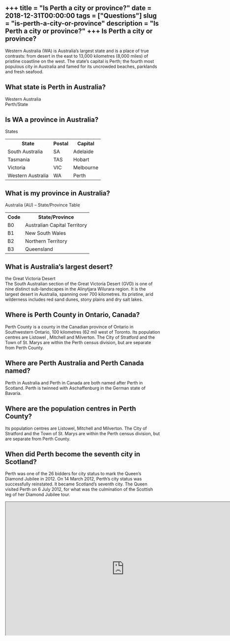 +++
title = "Is Perth a city or province?"
date = 2018-12-31T00:00:00
tags = ["Questions"]
slug = "is-perth-a-city-or-province"
description = "Is Perth a city or province?"
+++
Is Perth a city or province?
----------------------------

Western Australia (WA) is Australia’s largest state and is a place of true contrasts: from desert in the east to 13,000 kilometres (8,000 miles) of pristine coastline on the west. The state’s capital is Perth; the fourth most populous city in Australia and famed for its uncrowded beaches, parklands and fresh seafood.

What state is Perth in Australia?
---------------------------------

Western Australia  
Perth/State

Is WA a province in Australia?
------------------------------

States

<table><tr><th>State</th><th>Postal</th><th>Capital</th></tr><tr><td>South Australia</td><td>SA</td><td>Adelaide</td></tr><tr><td>Tasmania</td><td>TAS</td><td>Hobart</td></tr><tr><td>Victoria</td><td>VIC</td><td>Melbourne</td></tr><tr><td>Western Australia</td><td>WA</td><td>Perth</td></tr></table>

What is my province in Australia?
---------------------------------

Australia (AU) – State/Province Table

<table><tr><th>Code</th><th>State/Province</th></tr><tr><td>B0</td><td>Australian Capital Territory</td></tr><tr><td>B1</td><td>New South Wales</td></tr><tr><td>B2</td><td>Northern Territory</td></tr><tr><td>B3</td><td>Queensland</td></tr></table>

What is Australia’s largest desert?
-----------------------------------

the Great Victoria Desert  
The South Australian section of the Great Victoria Desert (GVD) is one of nine distinct sub-landscapes in the Alinytjara Wilurara region. It is the largest desert in Australia, spanning over 700 kilometres. Its pristine, arid wilderness includes red sand dunes, stony plains and dry salt lakes.

Where is Perth County in Ontario, Canada?
-----------------------------------------

Perth County is a county in the Canadian province of Ontario in Southwestern Ontario, 100 kilometres (62 mi) west of Toronto. Its population centres are Listowel , Mitchell and Milverton. The City of Stratford and the Town of St. Marys are within the Perth census division, but are separate from Perth County.

Where are Perth Australia and Perth Canada named?
-------------------------------------------------

Perth in Australia and Perth in Canada are both named after Perth in Scotland. Perth is twinned with Aschaffenburg in the German state of Bavaria.

Where are the population centres in Perth County?
-------------------------------------------------

Its population centres are Listowel, Mitchell and Milverton. The City of Stratford and the Town of St. Marys are within the Perth census division, but are separate from Perth County.

When did Perth become the seventh city in Scotland?
---------------------------------------------------

Perth was one of the 26 bidders for city status to mark the Queen’s Diamond Jubilee in 2012. On 14 March 2012, Perth’s city status was successfully reinstated. It became Scotland’s seventh city. The Queen visited Perth on 6 July 2012, for what was the culmination of the Scottish leg of her Diamond Jubilee tour.

<iframe allow="accelerometer; autoplay; clipboard-write; encrypted-media; gyroscope; picture-in-picture" allowfullscreen="" class="__youtube_prefs__  epyt-is-override  no-lazyload" data-no-lazy="1" data-origheight="433" data-origwidth="770" data-skipgform_ajax_framebjll="" height="433" id="_ytid_44957" loading="lazy" src="https://www.youtube.com/embed/Q7nf_kqwstY?enablejsapi=1&autoplay=0&cc_load_policy=0&cc_lang_pref=&iv_load_policy=1&loop=0&modestbranding=0&rel=1&fs=1&playsinline=0&autohide=2&theme=dark&color=red&controls=1&" title="YouTube player" width="770"></iframe>